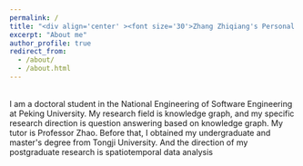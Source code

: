 ```yaml
---
permalink: /
title: "<div align='center' ><font size='30'>Zhang Zhiqiang's Personal Homepage</font></div>"
excerpt: "About me"
author_profile: true
redirect_from: 
  - /about/
  - /about.html
---
```

<br />
I am a doctoral student in the National Engineering of Software Engineering at Peking University. My research field is knowledge graph, and my specific research direction is question answering based on knowledge graph. My tutor is Professor Zhao. Before that, I obtained my undergraduate and master's degree from Tongji University. And the direction of my postgraduate research is spatiotemporal data analysis

